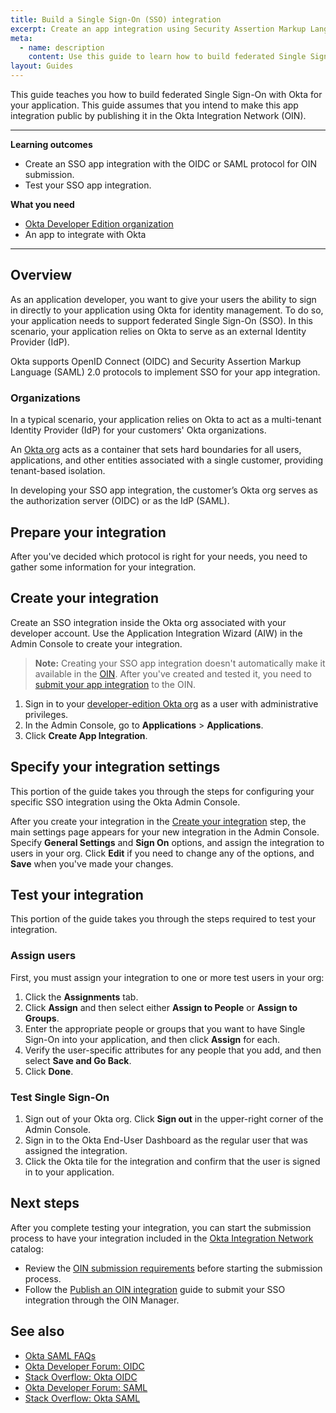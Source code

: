 ```yaml
---
title: Build a Single Sign-On (SSO) integration
excerpt: Create an app integration using Security Assertion Markup Language (SAML) or OpenID Connect (OIDC).
meta:
  - name: description
    content: Use this guide to learn how to build federated Single Sign-On into your Okta integration.
layout: Guides
---
```


This guide teaches you how to build federated Single Sign-On with Okta for your application. This guide assumes that you intend to make this app integration public by publishing it in the Okta Integration Network (OIN).

---

**Learning outcomes**

* Create an SSO app integration with the OIDC or SAML protocol for OIN submission.
* Test your SSO app integration.

**What you need**

* [Okta Developer Edition organization](https://developer.okta.com/signup/)
* An app to integrate with Okta

---

## Overview

As an application developer, you want to give your users the ability to sign in directly to your application using Okta for identity management. To do so, your application needs to support federated Single Sign-On (SSO). In this scenario, your application relies on Okta to serve as an external Identity Provider (IdP).

Okta supports OpenID Connect (OIDC) and Security Assertion Markup Language (SAML) 2.0 protocols to implement SSO for your app integration.

### Organizations

In a typical scenario, your application relies on Okta to act as a multi-tenant Identity Provider (IdP) for your customers' Okta organizations.

An [Okta org](/docs/concepts/okta-organizations/) acts as a container that sets hard boundaries for all users, applications, and other entities associated with a single customer, providing tenant-based isolation.

In developing your SSO app integration, the customer’s Okta org serves as the authorization server (OIDC) or as the IdP (SAML).

<StackSnippet snippet="protocolinfo" />

## Prepare your integration

After you've decided which protocol is right for your needs, you need to gather some information for your integration.

<StackSnippet snippet="prep" />

## Create your integration

Create an SSO integration inside the Okta org associated with your developer account. Use the Application Integration Wizard (AIW) in the Admin Console to create your integration.

>**Note:** Creating your SSO app integration doesn't automatically make it available in the [OIN](https://www.okta.com/integrations/). After you've created and tested it, you need to [submit your app integration](/docs/guides/submit-app/) to the OIN.

1. Sign in to your [developer-edition Okta org](/login/) as a user with administrative privileges.
1. In the Admin Console, go to  **Applications** > **Applications**.
1. Click **Create App Integration**.

<StackSnippet snippet="create" />

## Specify your integration settings

This portion of the guide takes you through the steps for configuring your specific SSO integration using the Okta Admin Console.

After you create your integration in the [Create your integration](#create-your-integration) step, the main settings page appears for your new integration in the Admin Console. Specify **General Settings** and **Sign On** options, and assign the integration to users in your org. Click **Edit** if you need to change any of the options, and **Save** when you've made your changes.

<StackSnippet snippet="settings" />

## Test your integration

This portion of the guide takes you through the steps required to test your integration.

### Assign users

First, you must assign your integration to one or more test users in your org:

1. Click the **Assignments** tab.
1. Click **Assign** and then select either **Assign to People** or **Assign to Groups**.
1. Enter the appropriate people or groups that you want to have Single Sign-On into your application, and then click **Assign** for each.
1. Verify the user-specific attributes for any people that you add, and then select **Save and Go Back**.
1. Click **Done**.

### Test Single Sign-On

1. Sign out of your Okta org. Click **Sign out** in the upper-right corner of the Admin Console.
1. Sign in to the Okta End-User Dashboard as the regular user that was assigned the integration.
1. Click the Okta tile for the integration and confirm that the user is signed in to your application.

<StackSnippet snippet="test" />

## Next steps

After you complete testing your integration, you can start the submission process to have your integration included in the [Okta Integration Network](https://www.okta.com/okta-integration-network/) catalog:
* Review the [OIN submission requirements](/docs/guides/submit-app-prereq/) before starting the submission process.
* Follow the [Publish an OIN integration](/docs/guides/submit-app) guide to submit your SSO integration through the OIN Manager.

## See also

* [Okta SAML FAQs](/docs/concepts/saml/faqs/)
* [Okta Developer Forum: OIDC](https://devforum.okta.com/search?q=oidc)
* [Stack Overflow: Okta OIDC](https://stackoverflow.com/search?q=oidc+okta)
* [Okta Developer Forum: SAML](https://devforum.okta.com/search?q=saml)
* [Stack Overflow: Okta SAML](https://stackoverflow.com/search?q=saml+okta)